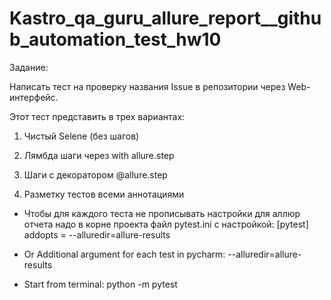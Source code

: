 # Kastro_qa_guru_allure_report__github_automation_test_hw10
Задание:

Написать тест на проверку названия Issue в репозитории через Web-интерфейс.

Этот тест представить в трех вариантах:

1. Чистый Selene (без шагов)

2. Лямбда шаги через with allure.step

3. Шаги с декоратором @allure.step

4. Разметку тестов всеми аннотациями


- Чтобы для каждого теста не прописывать настройки для аллюр отчета надо в корне проекта файл 
pytest.ini с настройкой:
[pytest]
addopts = --alluredir=allure-results

- Or Additional argument for each test in pycharm: --alluredir=allure-results


- Start from terminal: python -m pytest